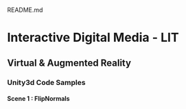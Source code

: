 README.md

# Interactive Digital Media - LIT
## Virtual & Augmented Reality

### Unity3d Code Samples

#### Scene 1 : FlipNormals

